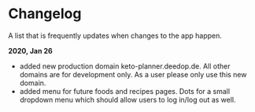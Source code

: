 # Changelog

A list that is frequently updates when changes to the app happen.

**2020, Jan 26**
- added new production domain keto-planner.deedop.de. All other domains are for
development only. As a user please only use this new domain.
- added menu for future foods and recipes pages. Dots for a small dropdown menu
which should allow users to log in/log out as well.

